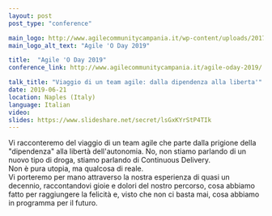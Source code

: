 ```yaml
---
layout: post
post_type: "conference"

main_logo: http://www.agilecommunitycampania.it/wp-content/uploads/2017/02/Schermata-2017-02-07-alle-19.49.00-768x458.png
main_logo_alt_text: "Agile 'O Day 2019"

title:  "Agile 'O Day 2019"
conference_link: http://www.agilecommunitycampania.it/agile-oday-2019/

talk_title: "Viaggio di un team agile: dalla dipendenza alla liberta'"
date: 2019-06-21
location: Naples (Italy)
language: Italian
video:
slides: https://www.slideshare.net/secret/lsGxKYrStP4TIk
---
```

Vi racconteremo del viaggio di un team agile che parte dalla prigione della "dipendenza" alla libertà dell'autonomia. No, non stiamo parlando di un nuovo tipo di droga, stiamo parlando di Continuous Delivery. 
<br>Non è pura utopia, ma qualcosa di reale.
<br>Vi porteremo per mano attraverso la nostra esperienza di quasi un decennio, raccontandovi gioie e dolori del nostro percorso, cosa abbiamo fatto per raggiungere la felicità e, visto che non ci basta mai, cosa abbiamo in programma per il futuro.